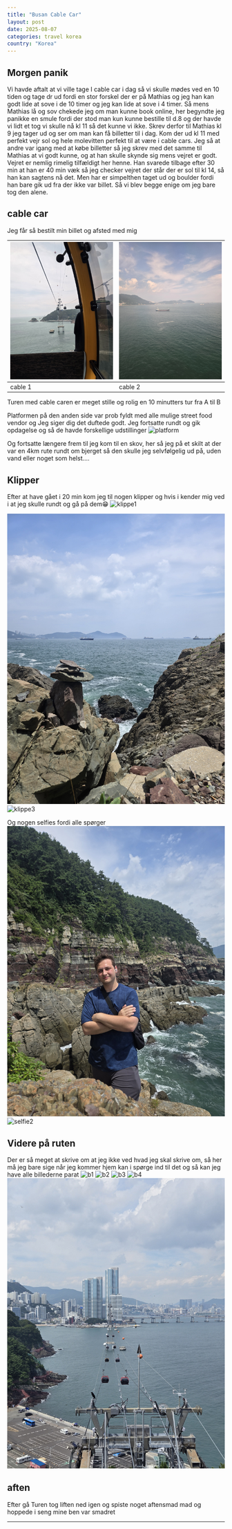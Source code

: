 ```yaml
---
title: "Busan Cable Car"
layout: post
date: 2025-08-07
categories: travel korea
country: "Korea"
---
```


## Morgen panik
Vi havde aftalt at vi ville tage I cable car i dag så vi skulle mødes ved en 10 tiden og tage dr ud fordi en stor forskel der er på Mathias og jeg han kan godt lide at sove i de 10 timer og jeg kan lide at sove i 4 timer. Så mens Mathias lå og sov chekede jeg om man kunne book online, her begyndte jeg panikke en smule fordi der stod man kun kunne bestille til d.8 og der havde vi lidt et tog vi skulle nå kl 11 så det kunne vi ikke. Skrev derfor til Mathias kl 9 jeg tager ud og ser om man kan få billetter til i dag. Kom der ud kl 11 med perfekt vejr sol og hele molevitten perfekt til at være i cable cars. Jeg så at andre var igang med at købe billetter så jeg skrev med det samme til Mathias at vi godt kunne, og at han skulle skynde sig mens vejret er godt. Vejret er nemlig rimelig tilfældigt her henne. Han svarede tilbage efter 30 min at han er 40 min væk så jeg checker vejret der står der er sol til kl 14, så han kan sagtens nå det. Men har er simpelthen taget ud og boulder fordi han bare gik ud fra der ikke var billet. Så vi blev begge enige om jeg bare tog den alene.

## cable car
Jeg får så bestilt min billet og afsted med mig


|  ![cable1](../assets/images/mobile/20250807_115456.jpg)   |   ![cable2](../assets/images/mobile/20250807_143506.jpg)  |
| --- | --- |
|   cable 1  |  cable 2   |

Turen med cable caren er meget stille og rolig en 10 minutters tur fra A til B

Platformen på den anden side var prob fyldt med alle mulige street food vendor og Jeg siger dig det duftede godt. Jeg fortsatte rundt og gik opdagelse og så de havde forskellige udstillinger
![platform](../assets/images/mobile/20250807_120151.jpg)

Og fortsatte længere frem til jeg kom til en skov, her så jeg på et skilt at der var en 4km rute rundt om bjerget så den skulle jeg selvfølgelig ud på, uden vand eller noget som helst....

## Klipper

Efter at have gået i 20 min kom jeg til nogen klipper og hvis i kender mig ved i at jeg skulle rundt og gå på dem😁
![klippe1](../assets/images/mobile/20250807_121406.jpg)

![klippe2](../assets/images/mobile/20250807_121611.jpg)
![klippe3](../assets/images/mobile/20250807_122221.jpg)

Og nogen selfies fordi alle spørger
![selfie1](../assets/images/mobile/20250807_122009.jpg)
![selfie2](../assets/images/mobile/20250807_121333.jpg)

## Videre på ruten
Der er så meget at skrive om at jeg ikke ved hvad jeg skal skrive om, så her må jeg bare sige når jeg kommer hjem kan i spørge ind til det og så kan jeg have alle billederne parat
![b1](../assets/images/mobile/20250807_123025.jpg)
![b2](../assets/images/mobile/20250807_123507.jpg)
![b3](../assets/images/mobile/20250807_123952.jpg)
![b4](20250807_125847.jpg)
![b5](../assets/images/mobile/20250807_142212.jpg)

## aften

Efter gå Turen tog liften ned igen og spiste noget aftensmad mad og hoppede i seng mine ben var smadret

---
